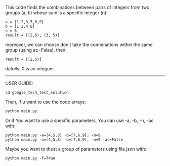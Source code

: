 This code finds the combinations between pairs of integers from two groups (a, b) whose sum is a specific integer (n):


    a = [1,2,3,5,6,9]
    b = [1,2,4,8]
    n = 8
    result = [(2,6), (3, 5)]

moreover, we can choose don't take the combinations within the same group (using ac=False), then:

    result = [(2,6)]

*details*: 0 is an integuer

---

USER GUIDE:

    cd google_tech_test_solution

Then, if u want to use the code arrays:

    python main.py

Or if You want to use a specific parameters, You can use -a, -b, -n, -ac with: 

    python main.py -a=[4,5,8] -b=[7,6,9], -n=9
    python main.py -a=[4,5,8] -b=[7,6,9], -n=9 -ac=False

Maybe you want to thest a group of parameters using file.json with:

    python main.py -f=True
